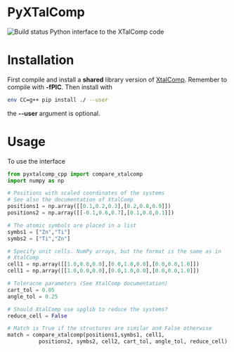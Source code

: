 # PyXTalComp
![Build status](https://travis-ci.org/davidkleiven/PyXTalComp.svg?branch=master)
Python interface to the XTalComp code

# Installation
First compile and install a **shared** library version of
[XtalComp](https://github.com/allisonvacanti/XtalComp).
Remember to compile with **-fPIC**.
Then install with
```bash
env CC=g++ pip install ./ --user
```
the **--user** argument is optional.

# Usage
To use the interface
```Python
from pyxtalcomp_cpp import compare_xtalcomp
import numpy as np

# Positions with scaled coordinates of the systems
# See also the documentation of XtalComp
positions1 = np.array([[0.1,0.2,0.3],[0.2,0.8,0.9]])
positions2 = np.array([[-0.1,0.6,0.7],[0.1,0.8,0.1]])

# The atomic symbols are placed in a list
symbs1 = ["Zn","Ti"]
symbs2 = ["Ti","Zn"]

# Specify unit cells. NumPy arrays, but the format is the same as in
# XtalComp
cell1 = np.array([[1.0,0.0,0.0],[0.0,1.0,0.0],[0.0,0.0,1.0]])
cell1 = np.array([[1.0,0.0,0.0],[0.0,1.0,0.0],[0.0,0.0,1.0]])

# Toleracne parameters (See XtalComp documentation)
cart_tol = 0.05
angle_tol = 0.25

# Should XtalComp use spglib to reduce the systems?
reduce_cell = False

# Match is True if the structures are similar and False otherwise
match = compare_xtalcomp(positions1,symbs1, cell1,
          positions2, symbs2, cell2, cart_tol, angle_tol, reduce_cell)
```
